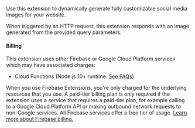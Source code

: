 Use this extension to dynamically generate fully customizable social media images for your website.

When triggered by an HTTP request, this extension responds with an image generated from the provided query parameters.

#### Billing

This extension uses other Firebase or Google Cloud Platform services which may have associated charges:

- Cloud Functions (Node.js 10+ runtime. [See FAQs](https://firebase.google.com/support/faq#extensions-pricing))

When you use Firebase Extensions, you're only charged for the underlying resources that you use. A paid-tier billing plan is only required if the extension uses a service that requires a paid-tier plan, for example calling to a Google Cloud Platform API or making outbound network requests to non-Google services. All Firebase services offer a free tier of usage. [Learn more about Firebase billing.](https://firebase.google.com/pricing)
